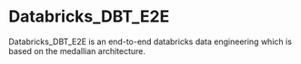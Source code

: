 # Databricks_DBT_E2E # 
Databricks_DBT_E2E is an end-to-end databricks data engineering which is based on the medallian architecture. 
